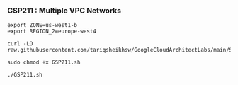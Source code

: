 ### GSP211 :  Multiple VPC Networks 

```
export ZONE=us-west1-b
export REGION_2=europe-west4
```

```
curl -LO raw.githubusercontent.com/tariqsheikhsw/GoogleCloudArchitectLabs/main/Solutions/GSP211.sh

sudo chmod +x GSP211.sh

./GSP211.sh
```
